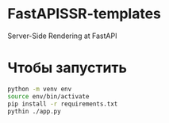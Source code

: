 # FastAPISSR-templates
Server-Side Rendering at FastAPI

# Чтобы запустить
```bash
python -m venv env
source env/bin/activate
pip install -r requirements.txt
pythin ./app.py
```
